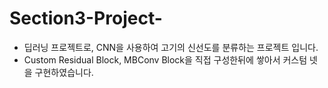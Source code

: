 # Section3-Project-
*  딥러닝 프로젝트로, CNN을 사용하여 고기의 신선도를 분류하는 프로젝트 입니다.
*  Custom Residual Block, MBConv Block을 직접 구성한뒤에 쌓아서 커스텀 넷을 구현하였습니다.
